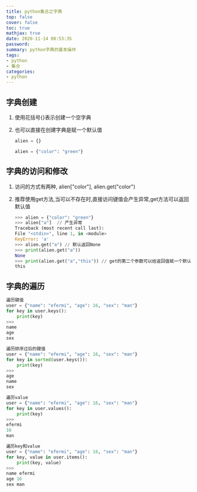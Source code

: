 ```yaml
---
title: python集合之字典
top: false
cover: false
toc: true
mathjax: true
date: 2020-11-14 08:53:35
password:
summary: python字典的基本操作
tags:
- python
- 集合
categories:
- python
---
```


## 字典创建

1. 使用花括号{}表示创建一个空字典

2. 也可以直接在创建字典是赋一个默认值

    ``` python
    alien = {}

    alien = {"color": "green"}
    ```

## 字典的访问和修改

1. 访问的方式有两种, alien["color"], alien.get("color")

2. 推荐使用get方法,当可以不存在时,直接访问键值会产生异常,get方法可以返回默认值

    ``` python
    >>> alien = {"color": "green"}
    >>> alien["a"]  // 产生异常
    Traceback (most recent call last):
    File "<stdin>", line 1, in <module>
    KeyError: 'a'
    >>> alien.get("a") // 默认返回None
    >>> print(alien.get("a"))
    None
    >>> print(alien.get("a","this")) // get的第二个参数可以给返回值赋一个默认值
    this
    ```

## 字典的遍历

``` python
遍历键值
user = {"name": "efermi", "age": 16, "sex": "man"}
for key in user.keys():
    print(key)
>>>
name
age
sex

遍历排序过后的键值
user = {"name": "efermi", "age": 16, "sex": "man"}
for key in sorted(user.keys()):
    print(key)
>>>
age
name
sex

遍历value
user = {"name": "efermi", "age": 16, "sex": "man"}
for key in user.values():
    print(key)
>>>
efermi
16
man

遍历key和value
user = {"name": "efermi", "age": 16, "sex": "man"}
for key, value in user.items():
    print(key, value)
>>>
name efermi
age 16
sex man
```
